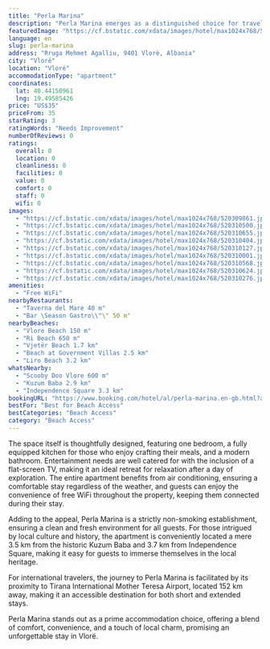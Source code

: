 ```yaml
---
title: "Perla Marina"
description: "Perla Marina emerges as a distinguished choice for travelers seeking comfort and convenience in Vlorë, positioned just a short stroll from Ri Beach and within easy reach of Vjetër Beach."
featuredImage: "https://cf.bstatic.com/xdata/images/hotel/max1024x768/520309861.jpg?k=ec967c4d021839e747153aa418ad1dc1a763d4a3dadbf9ea9f87c81348cf1e83&o=&hp=1"
language: en
slug: perla-marina
address: "Rruga Mehmet Agalliu, 9401 Vlorë, Albania"
city: "Vlorë"
location: "Vlorë"
accommodationType: "apartment"
coordinates:
  lat: 40.44150961
  lng: 19.49585426
price: "US$35"
priceFrom: 35
starRating: 3
ratingWords: "Needs Improvement"
numberOfReviews: 0
ratings:
  overall: 0
  location: 0
  cleanliness: 0
  facilities: 0
  value: 0
  comfort: 0
  staff: 0
  wifi: 0
images:
  - "https://cf.bstatic.com/xdata/images/hotel/max1024x768/520309861.jpg?k=ec967c4d021839e747153aa418ad1dc1a763d4a3dadbf9ea9f87c81348cf1e83&o=&hp=1"
  - "https://cf.bstatic.com/xdata/images/hotel/max1024x768/520310500.jpg?k=26bb343f32a92ddd8e4160a0cbc13124c83ff6a6c86a3d7515f7d0e982f1e888&o=&hp=1"
  - "https://cf.bstatic.com/xdata/images/hotel/max1024x768/520310655.jpg?k=4238feb4b6c343afb14f3e8d87060ae7338bda40c30776071e513a8a3e534f89&o=&hp=1"
  - "https://cf.bstatic.com/xdata/images/hotel/max1024x768/520310404.jpg?k=41412ea33ada0396bc629b588c313052a5ff3281a8c585b89d27b15445378e45&o=&hp=1"
  - "https://cf.bstatic.com/xdata/images/hotel/max1024x768/520310127.jpg?k=8395a1539934855038bc306acaddc3e9a4e40c57e6799ec546e2ef57a0dde74f&o=&hp=1"
  - "https://cf.bstatic.com/xdata/images/hotel/max1024x768/520310001.jpg?k=9b4ccf50b9e74d2af5877a6cfe95dd99415984ecf32ce2b351a6fe71cf9c6cd7&o=&hp=1"
  - "https://cf.bstatic.com/xdata/images/hotel/max1024x768/520310568.jpg?k=66409b88c7623139bfd448303916e6fad5c8b28d65c5c8822cbf1d9385ecd3e4&o=&hp=1"
  - "https://cf.bstatic.com/xdata/images/hotel/max1024x768/520310624.jpg?k=40c77f8070d873123fd4f211413ac021eeaff39285c6795401159d63a21f58d0&o=&hp=1"
  - "https://cf.bstatic.com/xdata/images/hotel/max1024x768/520310276.jpg?k=1b060c99eb8fa2565852f04c24df5f129e0e039ce5e154d950b9eac9fe2a6c75&o=&hp=1"
amenities:
  - "Free WiFi"
nearbyRestaurants:
  - "Taverna del Mare 40 m"
  - "Bar \Season Gastro\\"\" 50 m"
nearbyBeaches:
  - "Vlore Beach 150 m"
  - "Ri Beach 650 m"
  - "Vjetër Beach 1.7 km"
  - "Beach at Government Villas 2.5 km"
  - "Liro Beach 3.2 km"
whatsNearby:
  - "Scooby Doo Vlore 600 m"
  - "Kuzum Baba 2.9 km"
  - "Independence Square 3.3 km"
bookingURL: "https://www.booking.com/hotel/al/perla-marina.en-gb.html?aid=8035640"
bestFor: "Best for Beach Access"
bestCategories: "Beach Access"
category: "Beach Access"
---
```


The space itself is thoughtfully designed, featuring one bedroom, a fully equipped kitchen for those who enjoy crafting their meals, and a modern bathroom. Entertainment needs are well catered for with the inclusion of a flat-screen TV, making it an ideal retreat for relaxation after a day of exploration. The entire apartment benefits from air conditioning, ensuring a comfortable stay regardless of the weather, and guests can enjoy the convenience of free WiFi throughout the property, keeping them connected during their stay.

Adding to the appeal, Perla Marina is a strictly non-smoking establishment, ensuring a clean and fresh environment for all guests. For those intrigued by local culture and history, the apartment is conveniently located a mere 3.5 km from the historic Kuzum Baba and 3.7 km from Independence Square, making it easy for guests to immerse themselves in the local heritage.

For international travelers, the journey to Perla Marina is facilitated by its proximity to Tirana International Mother Teresa Airport, located 152 km away, making it an accessible destination for both short and extended stays.

Perla Marina stands out as a prime accommodation choice, offering a blend of comfort, convenience, and a touch of local charm, promising an unforgettable stay in Vlorë.